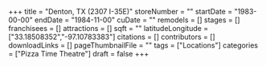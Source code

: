 +++
title = "Denton, TX (2307 I-35E)"
storeNumber = ""
startDate = "1983-00-00"
endDate = "1984-11-00"
cuDate = ""
remodels = []
stages = []
franchisees = []
attractions = []
sqft = ""
latitudeLongitude = ["33.18508352","-97.10783383"]
citations = []
contributors = []
downloadLinks = []
pageThumbnailFile = ""
tags = ["Locations"]
categories = ["Pizza Time Theatre"]
draft = false
+++
